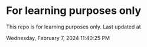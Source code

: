 # For learning purposes only
This repo is for learning purposes only.
Last updated at

Wednesday, February 7, 2024 11:40:25 PM

